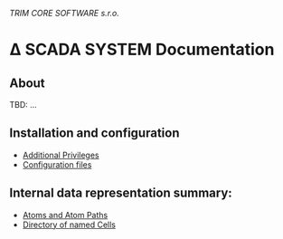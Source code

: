 ﻿*TRIM CORE SOFTWARE s.r.o.*
# ∆ SCADA SYSTEM Documentation

## About

TBD: ...

## Installation and configuration

* [Additional Privileges](privileges.md)
* [Configuration files](cfg.md)

## Internal data representation summary:

* [Atoms and Atom Paths](atom.md)
* [Directory of named Cells](directory.md)

